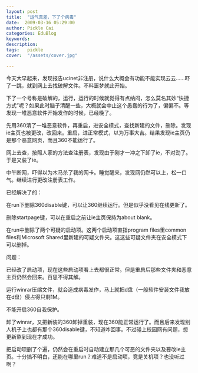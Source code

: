 ```yaml
---
layout: post  
title:  "运气真差，下了个病毒"
date:  2009-03-16 05:29:00
author: Pickle Cai  
categories: EduBlog  
keywords: 
description:   
tags:	pickle   
cover:  "/assets/cover.jpg"  

---
```


今天大早起来，发现报告ucinet非注册，说什么大概会有功能不能实现云云……吓了一跳，就到网上去找破解文件。不料噩梦就此开始。



下了一个号称是破解的，运行，运行的时候就觉得有点纳闷，怎么莫名其妙“快捷方式”呢？如果此时脑子清醒一些，大概就会中止这个愚蠢的行为了，偏偏不。等发现一堆恶意软件开始发作的时候，已经晚了。



先用360清了一堆恶意软件，再重启，进安全模式，查找新建的文件，删除。发现ie主页也被更改，改回来。重启，进正常模式，以为万事大吉。结果发现ie主页仍是那个恶意网页，而且360不能运行了。



网上去查，按照人家的方法查注册表，发现由于刚才一冲之下卸了ie，不对劲了。于是又装了ie。



中午断网，吓得以为木马杀了我的网卡。睡觉醒来，发现网仍然可以上，松一口气。继续进行更改注册表工作。



 



已经解决了的：





在run下删除360disable键，可以让360继续运行。但是似乎没看见在线更新了。



删除startpage键，可以在重启之前让ie主页保持为about blank。



在run中删除了两个可疑的启动项。这两个启动项直指program files里common files和Microsoft Shared里新建的可疑文件夹。这这些可疑文件夹在安全模式下可以删掉。



问题：





已经改了启动项，现在这些启动项看上去都很正常。但是重启后那些文件夹和恶意主页仍然会回来。百思不得其解。



运行winrar压缩文件，就会造成病毒发作，马上就把d盘（一般软件安装文件我放在d盘）侵占得只剩1M。



不能开启360自我保护。



 



卸了winrar，又把新装的360卸掉重装，现在360能正常运行了。而且后来发现别人机子上也都有那个360disable键，不知道咋回事。不过碰上校园网有问题，想更新熬到现在才成功。



把启动项删了个遍，仍然会在重启时自动建立那几个可恶的文件夹以及篡改ie主页。十分搞不明白，还能在哪里run？难道不是启动项，竟是关机项？也没听过啊？



		    
